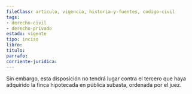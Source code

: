 ```yaml
---
fileClass: articulo, vigencia, historia-y-fuentes, codigo-civil
tags:
- derecho-civil
- derecho-privado
estado: vigente
tipo: inciso
libro:
titulo:
parrafo:
corriente-juridica:
---
```

Sin embargo, esta disposición no tendrá lugar contra el tercero que haya adquirido la finca hipotecada en pública subasta, ordenada por el juez.